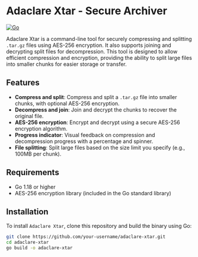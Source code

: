# Adaclare Xtar - Secure Archiver

[![Go](https://github.com/quietvw/Xtar/actions/workflows/go.yml/badge.svg)](https://github.com/quietvw/Xtar/actions/workflows/go.yml)

Adaclare Xtar is a command-line tool for securely compressing and splitting `.tar.gz` files using AES-256 encryption. It also supports joining and decrypting split files for decompression. This tool is designed to allow efficient compression and encryption, providing the ability to split large files into smaller chunks for easier storage or transfer.

## Features

- **Compress and split**: Compress and split a `.tar.gz` file into smaller chunks, with optional AES-256 encryption.
- **Decompress and join**: Join and decrypt the chunks to recover the original file.
- **AES-256 encryption**: Encrypt and decrypt using a secure AES-256 encryption algorithm.
- **Progress indicator**: Visual feedback on compression and decompression progress with a percentage and spinner.
- **File splitting**: Split large files based on the size limit you specify (e.g., 100MB per chunk).

## Requirements

- Go 1.18 or higher
- AES-256 encryption library (included in the Go standard library)

## Installation

To install `Adaclare Xtar`, clone this repository and build the binary using Go:

```bash
git clone https://github.com/your-username/adaclare-xtar.git
cd adaclare-xtar
go build -o adaclare-xtar

